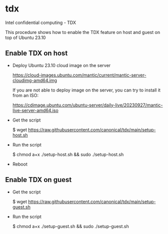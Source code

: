 # tdx
Intel confidential computing - TDX

This procedure shows how to enable the TDX feature on host and guest
on top of Ubuntu 23.10

## Enable TDX on host

- Deploy Ubuntu 23.10 cloud image on the server

  https://cloud-images.ubuntu.com/mantic/current/mantic-server-cloudimg-amd64.img

  If you are not able to deploy image on the server, you can try to install it from
	an ISO:

	https://cdimage.ubuntu.com/ubuntu-server/daily-live/20230927/mantic-live-server-amd64.iso

- Get the script

  $ wget https://raw.githubusercontent.com/canonical/tdx/main/setup-host.sh

- Run the script

  $ chmod a+x ./setup-host.sh && sudo ./setup-host.sh

- Reboot

## Enable TDX on guest

- Get the script

  $ wget https://raw.githubusercontent.com/canonical/tdx/main/setup-guest.sh

- Run the script

  $ chmod a+x ./setup-guest.sh && sudo ./setup-guest.sh
